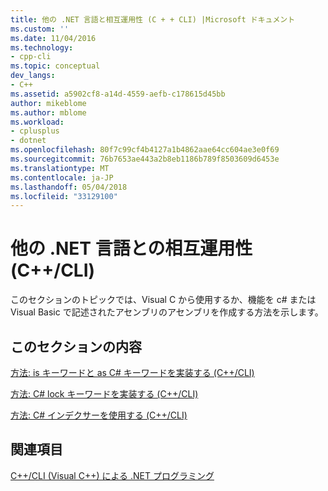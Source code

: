 ```yaml
---
title: 他の .NET 言語と相互運用性 (C + + CLI) |Microsoft ドキュメント
ms.custom: ''
ms.date: 11/04/2016
ms.technology:
- cpp-cli
ms.topic: conceptual
dev_langs:
- C++
ms.assetid: a5902cf8-a14d-4559-aefb-c178615d45bb
author: mikeblome
ms.author: mblome
ms.workload:
- cplusplus
- dotnet
ms.openlocfilehash: 80f7c99cf4b4127a1b4862aae64cc604ae3e0f69
ms.sourcegitcommit: 76b7653ae443a2b8eb1186b789f8503609d6453e
ms.translationtype: MT
ms.contentlocale: ja-JP
ms.lasthandoff: 05/04/2018
ms.locfileid: "33129100"
---
```

# <a name="interoperability-with-other-net-languages-ccli"></a>他の .NET 言語との相互運用性 (C++/CLI)
このセクションのトピックでは、Visual C から使用するか、機能を c# または Visual Basic で記述されたアセンブリのアセンブリを作成する方法を示します。  
  
## <a name="in-this-section"></a>このセクションの内容  
 [方法: is キーワードと as C# キーワードを実装する (C++/CLI)](../dotnet/how-to-implement-is-and-as-csharp-keywords-cpp-cli.md)  
  
 [方法: C# lock キーワードを実装する (C++/CLI)](../dotnet/how-to-implement-the-lock-csharp-keyword-cpp-cli.md)  
  
 [方法: C# インデクサーを使用する (C++/CLI)](../dotnet/how-to-consume-a-csharp-indexer-cpp-cli.md)  
  
## <a name="see-also"></a>関連項目  
 [C++/CLI (Visual C++) による .NET プログラミング](../dotnet/dotnet-programming-with-cpp-cli-visual-cpp.md)
